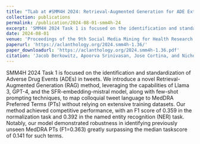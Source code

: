 ```yaml
---
title: "TLab at #SMM4H 2024: Retrieval-Augmented Generation for ADE Extraction and Normalization"
collection: publications
permalink: /publication/2024-08-01-smm4h-24
excerpt: 'SMM4H 2024 Task 1 is focused on the identification and standardization of Adverse Drug Events (ADEs) in tweets.'
date: 2024-08-01
venue: 'Proceedings of the 9th Social Media Mining for Health Research and Applications (SMM4H 2024)'
paperurl: 'https://aclanthology.org/2024.smm4h-1.36/'
paper_downloadurl: 'https://aclanthology.org/2024.smm4h-1.36.pdf'
citation: 'Jacob Berkowitz, Apoorva Srinivasan, Jose Cortina, and Nicholas Tatonetti1. 2024. TLab at #SMM4H 2024: Retrieval-Augmented Generation for ADE Extraction and Normalization. In Proceedings of the 9th Social Media Mining for Health Research and Applications (SMM4H 2024) Workshop and Shared Tasks, pages 153–157, Bangkok, Thailand. Association for Computational Linguistics.'
---
```


SMM4H 2024 Task 1 is focused on the identification and standardization of Adverse Drug Events (ADEs) in tweets. We introduce a novel Retrieval-Augmented Generation (RAG) method, leveraging the capabilities of Llama 3, GPT-4, and the SFR-embedding-mistral model, along with few-shot prompting techniques, to map colloquial tweet language to MedDRA Preferred Terms (PTs) without relying on extensive training datasets. Our method achieved competitive performance, with an F1 score of 0.359 in the normalization task and 0.392 in the named entity recognition (NER) task. Notably, our model demonstrated robustness in identifying previously unseen MedDRA PTs (F1=0.363) greatly surpassing the median taskscore of 0.141 for such terms.